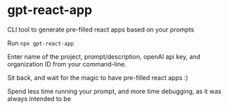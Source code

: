 # gpt-react-app
CLI tool to generate pre-filled react apps based on your prompts

Run ```npx gpt-react-app```

Enter name of the project, prompt/description, openAI api key, and organization ID from your command-line.

Sit back, and wait for the magic to have pre-filled react apps :)

Spend less time running your prompt, and more time debugging, as it was always intended to be
